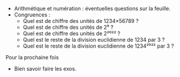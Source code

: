 * Arithmétique et numération : éventuelles questions sur la feuille.
* Congruences :
  * Quel est de chiffre des unités de 1234×56789 ?
  * Quel est de chiffre des unités de 2⁹ ?
  * Quel est de chiffre des unités de 2²⁰²² ?
  * Quel est le reste de la division euclidienne de 1234 par 3 ?
  * Quel est le reste de la division euclidienne de 1234²⁰²² par 3 ?

Pour la prochaine fois

* Bien savoir faire les exos.
